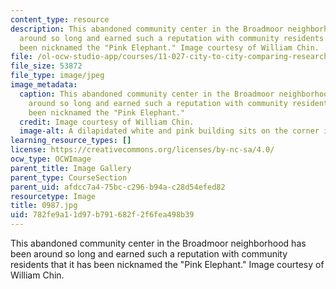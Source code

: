 ```yaml
---
content_type: resource
description: This abandoned community center in the Broadmoor neighborhood has been
  around so long and earned such a reputation with community residents that it has
  been nicknamed the "Pink Elephant." Image courtesy of William Chin.
file: /ol-ocw-studio-app/courses/11-027-city-to-city-comparing-researching-and-writing-about-cities-new-orleans-spring-2011/782fe9a11d97b791682f2f6fea498b39_0987.jpg
file_size: 53872
file_type: image/jpeg
image_metadata:
  caption: This abandoned community center in the Broadmoor neighborhood has been
    around so long and earned such a reputation with community residents that it has
    been nicknamed the "Pink Elephant."
  credit: Image courtesy of William Chin.
  image-alt: A dilapidated white and pink building sits on the corner in a neighborhood.
learning_resource_types: []
license: https://creativecommons.org/licenses/by-nc-sa/4.0/
ocw_type: OCWImage
parent_title: Image Gallery
parent_type: CourseSection
parent_uid: afdcc7a4-75bc-c296-b94a-c28d54efed82
resourcetype: Image
title: 0987.jpg
uid: 782fe9a1-1d97-b791-682f-2f6fea498b39
---
```

This abandoned community center in the Broadmoor neighborhood has been around so long and earned such a reputation with community residents that it has been nicknamed the "Pink Elephant." Image courtesy of William Chin.
